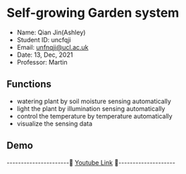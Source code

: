 # Self-growing Garden system

- Name: Qian Jin(Ashley)
- Student ID: uncfqji
- Email: unfnqji@ucl.ac.uk
- Date: 13, Dec, 2021
- Professor: Martin


## Functions

- watering plant by soil moisture sensing automatically
- light the plant by illumination sensing automatically
- control the temperature by temperature automatically
- visualize the sensing data

## Demo

----------------------🎥      [Youtube Link](https://youtu.be/JpR6kpfqF1I)       🎥--------------------




